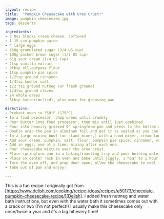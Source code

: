 ```yaml
---
layout: recipe
title:  "Pumpkin Cheesecake with Oreo Crust!"
image: pumpkin-cheesecake.jpg
tags: desserts

ingredients:
- 3 8oz blocks cream cheese, softened
- 1 15 can pumpkin puree
- 4 large eggs
- 150g granulated sugar (3/4 US cup)
- 100g packed brown sugar (1/2 US cup)
- 61g sour cream (1/4 US Cup)
- 2tsp vanilla extract
- 2tbsp all-purpose flour
- 1tsp pumpkin pie spice
- 1/2tsp ground cinnamon
- 1/4tsp kosher salt
- 1/2 tsp ground nutmeg (or fresh ground)
- 1/4tsp ground cloves
- 24 whole oreos
- 6tbsp butter(melted), plus more for greasing pan

directions:
- Preheat oven to 350°F (175°C)
- In a food processor, chop oreos until crumbly
- Pour butter into food processor, then mix until just combined.
- Pour into heavily greased 9" springform pan and press to the bottom and a tiny bit up the sides. Try to get it as even as possible.
- Double wrap the pan in aluminum foil and get it as sealed as you can, make sure the foil goes above the pan walls.
- In a large mixing bowl (or stand mixer,) with a hand mixer, cream together cream cheese, sugar, and brown sugar until smooth.
- Add sour cream, pumpkin, salt, flour, pumpkin pie spice, cinnamon, vanilla extract, ground cloves, and nutmeg until well combined.
- Add in eggs, one at a time, mixing after each one.
- Pour cheesecake mixture over the oreo crust.
- Place springform pan in a baking/roasting tray and pour boining water into the tray, until it reaches about halfway up the sides of the pan. (This is a water bath to prevent cracking, alternatively just place it on a baking sheet.)
- Place on center rack in oven and bake until jiggly, 1 hour to 1 hour 15 minutes.
- Turn the oven off, and prop door open, allow the cheesecake to cool in the oven for at least an hour, then move to fridge to chill overnight.
- Take out of pan and enjoy!

---
```


This is a fun recipe I originally got from [https://www.delish.com/cooking/recipe-ideas/recipes/a50173/chocolate-pumpkin-cheesecake-recipe/](Delish). I added fresh nutmeg and water bath instructions, but even with the water bath it sometimes comes out with a crack or two (I'm not perfect!) I usually make this cheesecake only once/twice a year and it's a big hit every time!
